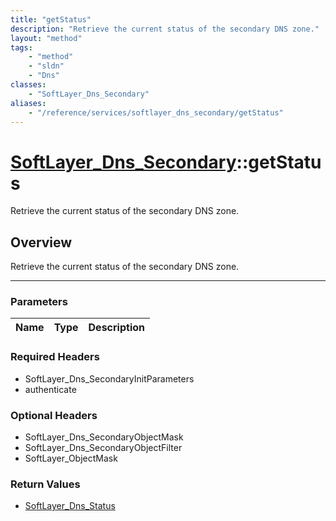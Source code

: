 ```yaml
---
title: "getStatus"
description: "Retrieve the current status of the secondary DNS zone."
layout: "method"
tags:
    - "method"
    - "sldn"
    - "Dns"
classes:
    - "SoftLayer_Dns_Secondary"
aliases:
    - "/reference/services/softlayer_dns_secondary/getStatus"
---
```

# [SoftLayer_Dns_Secondary](/reference/services/SoftLayer_Dns_Secondary)::getStatus


Retrieve the current status of the secondary DNS zone.


## Overview 
Retrieve the current status of the secondary DNS zone.

-----

### Parameters 
|Name | Type | Description |
| --- | --- | --- |


### Required Headers
* SoftLayer_Dns_SecondaryInitParameters
* authenticate


### Optional Headers
* SoftLayer_Dns_SecondaryObjectMask
* SoftLayer_Dns_SecondaryObjectFilter
* SoftLayer_ObjectMask

### Return Values
* <a href='/reference/datatypes/SoftLayer_Dns_Status'>SoftLayer_Dns_Status </a>




